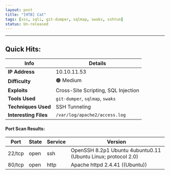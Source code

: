 ```yaml
---
layout: post
title: "[HTB] Cat"
tags: [xss, sqli, git-dumper, sqlmap, swaks, sshtun]
status: Un-released
---
```

***

## Quick Hits:

| Info | Details |
| ---- | ------- |
| **IP Address** | 10.10.11.53 |
| **Difficulty** | 🟠 Medium |
| **Exploits** | Cross-Site Scripting, SQL Injection |
| **Tools Used** | `git-dumper`, `sqlmap`, `swaks` |
| **Techniques Used** | SSH Tunneling |
| **Interesting Files** | `/var/log/apache2/access.log` |

#### Port Scan Results:

| Port | State | Service | Version |
| ---- | ----- | ------- | ------- |
| 22/tcp | open | ssh | OpenSSH 8.2p1 Ubuntu 4ubuntu0.11 (Ubuntu Linux; protocol 2.0) |
| 80/tcp | open | http | Apache httpd 2.4.41 ((Ubuntu)) |
